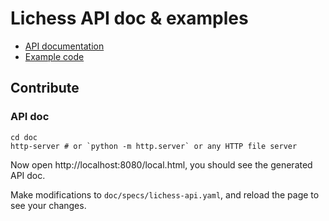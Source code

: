 # Lichess API doc & examples

- [API documentation](https://lichess.org/api)
- [Example code](https://github.com/lichess-org/api/tree/master/example/)

## Contribute

### API doc

```shell
cd doc
http-server # or `python -m http.server` or any HTTP file server
```

Now open http://localhost:8080/local.html, you should see the generated API doc.

Make modifications to `doc/specs/lichess-api.yaml`, and reload the page to see your changes.
